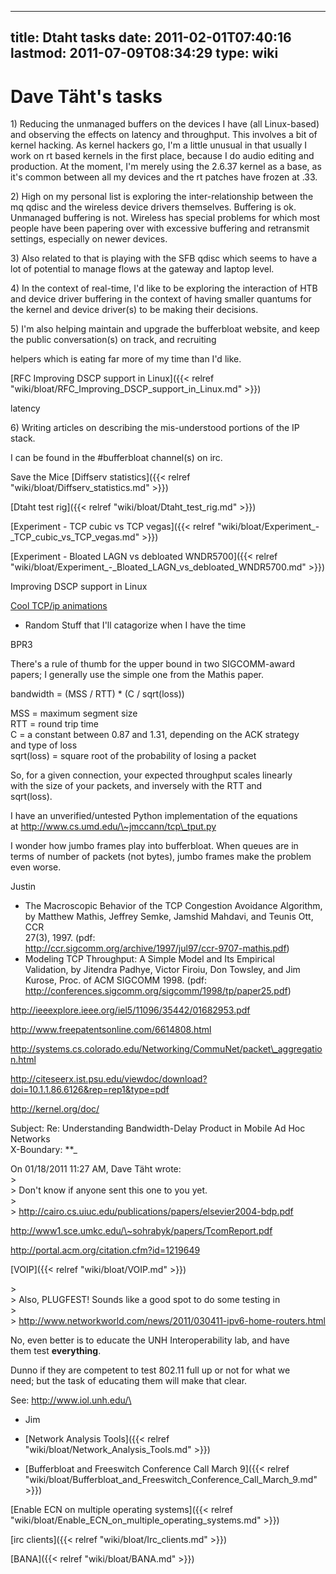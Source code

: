 
---
title: Dtaht tasks
date: 2011-02-01T07:40:16
lastmod: 2011-07-09T08:34:29
type: wiki
---
Dave Täht's tasks
=================

1\) Reducing the unmanaged buffers on the devices I have (all
Linux-based) and observing the effects on latency and throughput. This
involves a bit of kernel hacking. As kernel hackers go, I'm a little
unusual in that usually I work on rt based kernels in the first place,
because I do audio editing and production. At the moment, I'm merely
using the 2.6.37 kernel as a base, as it's common between all my devices
and the rt patches have frozen at .33.

2\) High on my personal list is exploring the inter-relationship between
the mq qdisc and the wireless device drivers themselves. Buffering is
ok. Unmanaged buffering is not. Wireless has special problems for which
most people have been papering over with excessive buffering and
retransmit settings, especially on newer devices.

3\) Also related to that is playing with the SFB qdisc which seems to
have a lot of potential to manage flows at the gateway and laptop level.

4\) In the context of real-time, I'd like to be exploring the interaction
of HTB and device driver buffering in the context of having smaller
quantums for the kernel and device driver(s) to be making their
decisions.

5\) I'm also helping maintain and upgrade the bufferbloat website, and
keep the public conversation(s) on track, and recruiting
<link>helpers</link> which is eating far more of my time than I'd like.

[RFC Improving DSCP support in Linux]({{< relref "wiki/bloat/RFC_Improving_DSCP_support_in_Linux.md" >}})

<link>latency</link>

6\) Writing articles on describing the mis-understood portions of the IP
stack.

I can be found in the \#bufferbloat channel(s) on irc.

<link>Save the Mice</link> [Diffserv statistics]({{< relref "wiki/bloat/Diffserv_statistics.md" >}})

[Dtaht test rig]({{< relref "wiki/bloat/Dtaht_test_rig.md" >}})

[Experiment - TCP cubic vs TCP vegas]({{< relref "wiki/bloat/Experiment_-_TCP_cubic_vs_TCP_vegas.md" >}})

[Experiment - Bloated LAGN vs debloated WNDR5700]({{< relref "wiki/bloat/Experiment_-_Bloated_LAGN_vs_debloated_WNDR5700.md" >}})

<link>Improving DSCP support in Linux</link>

[Cool TCP/ip animations](http://www.kehlet.cx/articles/99.html)

-   Random Stuff that I'll catagorize when I have the time

<link>BPR3</link>

There's a rule of thumb for the upper bound in two SIGCOMM-award\
papers; I generally use the simple one from the Mathis paper.

bandwidth = (MSS / RTT) \* (C / sqrt(loss))

MSS = maximum segment size\
RTT = round trip time\
C = a constant between 0.87 and 1.31, depending on the ACK strategy\
and type of loss\
sqrt(loss) = square root of the probability of losing a packet

So, for a given connection, your expected throughput scales linearly\
with the size of your packets, and inversely with the RTT and\
sqrt(loss).

I have an unverified/untested Python implementation of the equations\
at http://www.cs.umd.edu/\~jmccann/tcp\_tput.py

I wonder how jumbo frames play into bufferbloat. When queues are in\
terms of number of packets (not bytes), jumbo frames make the problem\
even worse.

Justin

-   The Macroscopic Behavior of the TCP Congestion Avoidance Algorithm,\
    by Matthew Mathis, Jeffrey Semke, Jamshid Mahdavi, and Teunis Ott,
    CCR\
    27(3), 1997. (pdf:\
    http://ccr.sigcomm.org/archive/1997/jul97/ccr-9707-mathis.pdf)
-   Modeling TCP Throughput: A Simple Model and Its Empirical\
    Validation, by Jitendra Padhye, Victor Firoiu, Don Towsley, and Jim\
    Kurose, Proc. of ACM SIGCOMM 1998. (pdf:\
    http://conferences.sigcomm.org/sigcomm/1998/tp/paper25.pdf)

http://ieeexplore.ieee.org/iel5/11096/35442/01682953.pdf

http://www.freepatentsonline.com/6614808.html

http://systems.cs.colorado.edu/Networking/CommuNet/packet\_aggregation.html

http://citeseerx.ist.psu.edu/viewdoc/download?doi=10.1.1.86.6126&rep=rep1&type=pdf

http://kernel.org/doc/

Subject: Re: Understanding Bandwidth-Delay Product in Mobile Ad Hoc
Networks\
X-Boundary: **\_

On 01/18/2011 11:27 AM, Dave Täht wrote:\
&gt;\
&gt; Don't know if anyone sent this one to you yet.\
&gt;\
&gt; http://cairo.cs.uiuc.edu/publications/papers/elsevier2004-bdp.pdf

http://www1.sce.umkc.edu/\~sohrabyk/papers/TcomReport.pdf

http://portal.acm.org/citation.cfm?id=1219649

[VOIP]({{< relref "wiki/bloat/VOIP.md" >}})

&gt;\
&gt; Also, PLUGFEST![]()! Sounds like a good spot to do some testing in\
&gt;\
&gt; http://www.networkworld.com/news/2011/030411-ipv6-home-routers.html

No, even better is to educate the UNH Interoperability lab, and have\
them test **everything**.

Dunno if they are competent to test 802.11 full up or not for what we\
need; but the task of educating them will make that clear.

See: http://www.iol.unh.edu/\
- Jim

-   [Network Analysis Tools]({{< relref "wiki/bloat/Network_Analysis_Tools.md" >}})

<!-- -->

-   [Bufferbloat and Freeswitch Conference Call March 9]({{< relref "wiki/bloat/Bufferbloat_and_Freeswitch_Conference_Call_March_9.md" >}})

[Enable ECN on multiple operating systems]({{< relref "wiki/bloat/Enable_ECN_on_multiple_operating_systems.md" >}})

[irc clients]({{< relref "wiki/bloat/Irc_clients.md" >}})

[BANA]({{< relref "wiki/bloat/BANA.md" >}})
